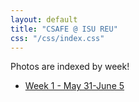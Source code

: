 ```yaml
---
layout: default
title: "CSAFE @ ISU REU"
css: "/css/index.css"
---
```


Photos are indexed by week!

- [Week 1 - May 31-June 5](../photos-folder/week1)

